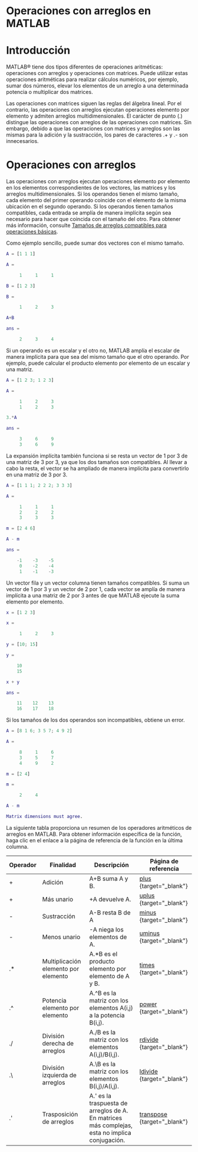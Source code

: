 # Operaciones con arreglos en MATLAB

# Introducción
MATLAB® tiene dos tipos diferentes de operaciones aritméticas: operaciones con arreglos y operaciones con matrices. Puede utilizar estas operaciones aritméticas para realizar cálculos numéricos, por ejemplo, sumar dos números, elevar los elementos de un arreglo a una determinada potencia o multiplicar dos matrices.

Las operaciones con matrices siguen las reglas del álgebra lineal. Por el contrario, las operaciones con arreglos ejecutan operaciones elemento por elemento y admiten arreglos multidimensionales. El carácter de punto (.) distingue las operaciones con arreglos de las operaciones con matrices. Sin embargo, debido a que las operaciones con matrices y arreglos son las mismas para la adición y la sustracción, los pares de caracteres .+ y .- son innecesarios.

# Operaciones con arreglos
Las operaciones con arreglos ejecutan operaciones elemento por elemento en los elementos correspondientes de los vectores, las matrices y los arreglos multidimensionales. Si los operandos tienen el mismo tamaño, cada elemento del primer operando coincide con el elemento de la misma ubicación en el segundo operando. Si los operandos tienen tamaños compatibles, cada entrada se amplía de manera implícita según sea necesario para hacer que coincida con el tamaño del otro. Para obtener más información, consulte <a href="https://la.mathworks.com/help/matlab/matlab_prog/compatible-array-sizes-for-basic-operations.html" target="_blank">Tamaños de arreglos compatibles para operaciones básicas</a>.

Como ejemplo sencillo, puede sumar dos vectores con el mismo tamaño.

```matlab
A = [1 1 1]
```
```matlab
A =

     1     1     1
```
```matlab
B = [1 2 3]
```
```matlab
B =

     1     2     3
```
```matlab
A+B
```
```matlab
ans =

     2     3     4
```

Si un operando es un escalar y el otro no, MATLAB amplía el escalar de manera implícita para que sea del mismo tamaño que el otro operando. Por ejemplo, puede calcular el producto elemento por elemento de un escalar y una matriz.

```matlab
A = [1 2 3; 1 2 3]
```

```matlab
A =

     1     2     3
     1     2     3
```

```matlab
3.*A
```

```matlab
ans =

     3     6     9
     3     6     9
```

La expansión implícita también funciona si se resta un vector de 1 por 3 de una matriz de 3 por 3, ya que los dos tamaños son compatibles. Al llevar a cabo la resta, el vector se ha ampliado de manera implícita para convertirlo en una matriz de 3 por 3.

```matlab
A = [1 1 1; 2 2 2; 3 3 3]
```

```matlab
A =

     1     1     1
     2     2     2
     3     3     3
```
```matlab
m = [2 4 6]
```

```matlab
A - m
```

```matlab
ans =

    -1    -3    -5
     0    -2    -4
     1    -1    -3
```
Un vector fila y un vector columna tienen tamaños compatibles. Si suma un vector de 1 por 3 y un vector de 2 por 1, cada vector se amplía de manera implícita a una matriz de 2 por 3 antes de que MATLAB ejecute la suma elemento por elemento.
```matlab
x = [1 2 3]
```

```matlab
x =

     1     2     3
```

```matlab
y = [10; 15]
```

```matlab
y =

    10
    15
```

```matlab
x + y
```

```matlab
ans =

    11    12    13
    16    17    18
```

Si los tamaños de los dos operandos son incompatibles, obtiene un error.

```matlab
A = [8 1 6; 3 5 7; 4 9 2]
```

```matlab
A =

     8     1     6
     3     5     7
     4     9     2
```

```matlab
m = [2 4]
```

```matlab
m =

     2     4
```

```matlab
A - m
```

```matlab
Matrix dimensions must agree.
```

La siguiente tabla proporciona un resumen de los operadores aritméticos de arreglos en MATLAB. Para obtener información específica de la función, haga clic en el enlace a la página de referencia de la función en la última columna.

| Operador | Finalidad                         | Descripción                                                                               | Página de referencia |
|----------|-----------------------------------|-------------------------------------------------------------------------------------------|----------------------|
| +        | Adición                           | A+B suma A y B.                                                                           | [plus](https://la.mathworks.com/help/matlab/ref/plus.html) {target="_blank"} |
| +        | Más unario                        | +A devuelve A.                                                                            | [uplus](https://la.mathworks.com/help/matlab/ref/uplus.html) {target="_blank"} |
| -        | Sustracción                       | A-B resta B de A                                                                          | [minus](https://la.mathworks.com/help/matlab/ref/minus.html) {target="_blank"} |
| -        | Menos unario                      | -A niega los elementos de A.                                                              | [uminus](https://la.mathworks.com/help/matlab/ref/uminus.html) {target="_blank"} |
| .*       | Multiplicación elemento por elemento | A.*B es el producto elemento por elemento de A y B.                                        | [times](https://la.mathworks.com/help/matlab/ref/times.html) {target="_blank"} |
| .^       | Potencia elemento por elemento    | A.^B es la matriz con los elementos A(i,j) a la potencia B(i,j).                           | [power](https://la.mathworks.com/help/matlab/ref/power.html) {target="_blank"} |
| ./       | División derecha de arreglos      | A./B es la matriz con los elementos A(i,j)/B(i,j).                                        | [rdivide](https://la.mathworks.com/help/matlab/ref/ldivide.html) {target="_blank"} |
| .\       | División izquierda de arreglos    | A.\B es la matriz con los elementos B(i,j)/A(i,j).                                        | [ldivide](https://la.mathworks.com/help/matlab/ref/ldivide.html) {target="_blank"} |
| .'       | Trasposición de arreglos          | A.' es la traspuesta de arreglos de A. En matrices más complejas, esta no implica conjugación. | [transpose](https://la.mathworks.com/help/matlab/ref/transpose.html) {target="_blank"} |

